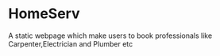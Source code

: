 # HomeServ
A static webpage which make users to book professionals like Carpenter,Electrician and Plumber etc
